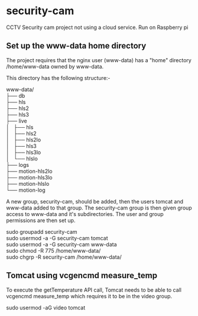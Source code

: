 # security-cam
CCTV Security cam project not using a cloud service. Run on Raspberry pi

## Set up the www-data home directory
The project requires that the nginx user (www-data) has a "home" directory /home/www-data owned by www-data.

This directory has the following structure:-

www-data/  
├── db  
├── hls  
├── hls2  
├── hls3  
├── live  
│   ├── hls  
│   ├── hls2  
│   ├── hls2lo  
│   ├── hls3  
│   ├── hls3lo  
│   └── hlslo  
├── logs  
├── motion-hls2lo  
├── motion-hls3lo  
├── motion-hlslo  
└── motion-log

A new group, security-cam, should be added, then the users tomcat and www-data added to that group. 
The security-cam group is then given group access to www-data and it's subdirectories. The user and group permissions are then set up.

 sudo groupadd security-cam  
 sudo usermod -a -G security-cam tomcat  
 sudo usermod -a -G security-cam www-data  
 sudo chmod -R 775 /home/www-data/  
 sudo chgrp -R security-cam /home/www-data/  
 
 ## Tomcat using vcgencmd measure_temp
  To execute the getTemperature API call, Tomcat needs to be able to call vcgencmd measure_temp which requires it to be in the video group.
 
 sudo usermod -aG video tomcat
